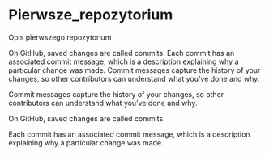 # Pierwsze_repozytorium
Opis pierwszego repozytorium

On GitHub, saved changes are called commits. Each commit has an associated commit message, which is a description explaining why a particular change was made. Commit messages capture the history of your changes, so other contributors can understand what you’ve done and why.

Commit messages capture the history of your changes, so other contributors can understand what you’ve done and why.

On GitHub, saved changes are called commits.

Each commit has an associated commit message, which is a description explaining why a particular change was made. 

